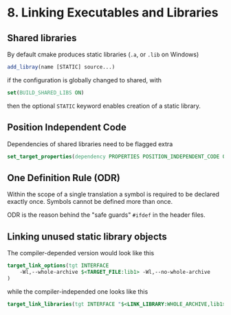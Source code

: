 # 8. Linking Executables and Libraries
## Shared libraries
By default cmake produces static libraries (`.a`, or `.lib` on Windows)
```cmake
add_libray(name [STATIC] source...)
```
if the configuration is globally changed to shared, with
```cmake
set(BUILD_SHARED_LIBS ON)
```
then the optional `STATIC` keyword enables creation of a static library.

## Position Independent Code
Dependencies of shared libraries need to be flagged extra
```cmake
set_target_properties(dependency PROPERTIES POSITION_INDEPENDENT_CODE ON)
```

## One Definition Rule (ODR)
Within the scope of a single translation a symbol is required to be declared
exactly once. Symbols cannot be defined more than once.

ODR is the reason behind the "safe guards" `#ifdef` in the header files.

## Linking unused static library objects
The compiler-depended version would look like this
```cmake
target_link_options(tgt INTERFACE
    -Wl,--whole-archive $<TARGET_FILE:lib1> -Wl,--no-whole-archive
)
```
while the compiler-independed one looks like this
```cmake
target_link_libraries(tgt INTERFACE "$<LINK_LIBRARY:WHOLE_ARCHIVE,lib1>")
```
